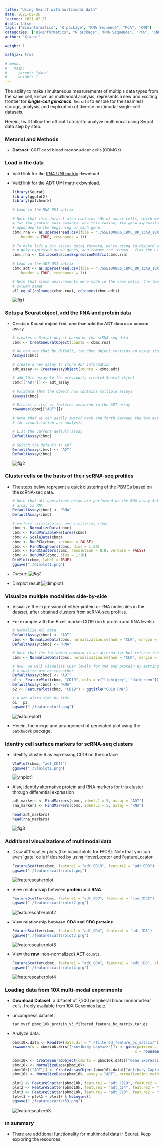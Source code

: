 ```yaml
---
title: "Using Seurat with multimodal data"
date: 2021-02-26
lastmod: 2021-02-27
draft: false
tags: ["Bioinformatics", "R package", "RNA Sequence", "PCA", "KNN"]
categories: ["Bioinformatics", "R package", "RNA Sequence", "PCA", "KNN"]
author: "Xiaoni"

weight: 1

mathjax: true

# menu:
#   main:
#     parent: "docs"
#     weight: 1
---
```


The ability to make simultaneous measurements of multiple data types from the same cell, known as multimodal analysis, represents a new and exciting frontier for ***single-cell genomics***.  `Seurat4` to enable for the seamless storage, analysis, and exploration of diverse multimodal single-cell datasets.


Herein, I will follow the official Tutorial to analyze multimodal using Seurat data step by step.

<!--more-->

### Metarial and Methods

- **Dataset**: 8617 cord blood mononuclear cells (CBMCs)


### Load in the data

- Valid link for the [RNA UMI matrix](https://www.ncbi.nlm.nih.gov/geo/download/?acc=GSE100866&format=file&file=GSE100866%5FCBMC%5F8K%5F13AB%5F10X%2DRNA%5Fumi%2Ecsv%2Egz) download.

- Valid link for the [ADT UMI matrix](https://www.ncbi.nlm.nih.gov/geo/download/?acc=GSE100866&format=file&file=GSE100866%5FCBMC%5F8K%5F13AB%5F10X%2DADT%5Fumi%2Ecsv%2Egz) download.

    ```r
    library(Seurat)
    library(ggplot2)
    library(patchwork)

    # Load in the RNA UMI matrix

    # Note that this dataset also contains ~5% of mouse cells, which we can use as negative controls
    # for the protein measurements. For this reason, the gene expression matrix has HUMAN_ or MOUSE_
    # appended to the beginning of each gene.
    cbmc.rna <- as.sparse(read.csv(file = "./GSE100866_CBMC_8K_13AB_10X-RNA_umi.csv.gz", sep = ",", 
        header = TRUE, row.names = 1))

    # To make life a bit easier going forward, we're going to discard all but the top 100 most
    # highly expressed mouse genes, and remove the 'HUMAN_' from the CITE-seq prefix
    cbmc.rna <- CollapseSpeciesExpressionMatrix(cbmc.rna)

    # Load in the ADT UMI matrix
    cbmc.adt <- as.sparse(read.csv(file = "./GSE100866_CBMC_8K_13AB_10X-ADT_umi.csv.gz", sep = ",", 
        header = TRUE, row.names = 1))

    # Note that since measurements were made in the same cells, the two matrices have identical
    # column names
    all.equal(colnames(cbmc.rna), colnames(cbmc.adt))
    ```

    ![fig1](1.png)

### Setup a Seurat object, add the RNA and protein data

- Create a Seurat object first, and then add the ADT data as a second assay

    ```r
    # creates a Seurat object based on the scRNA-seq data
    cbmc <- CreateSeuratObject(counts = cbmc.rna)

    # We can see that by default, the cbmc object contains an assay storing RNA measurement
    Assays(cbmc)

    # create a new assay to store ADT information
    adt_assay <- CreateAssayObject(counts = cbmc.adt)

    # add this assay to the previously created Seurat object
    cbmc[["ADT"]] <- adt_assay

    # Validate that the object now contains multiple assays
    Assays(cbmc)

    # Extract a list of features measured in the ADT assay
    rownames(cbmc[["ADT"]])

    # Note that we can easily switch back and forth between the two assays to specify the default
    # for visualization and analysis

    # List the current default assay
    DefaultAssay(cbmc)

    # Switch the default to ADT
    DefaultAssay(cbmc) <- "ADT"
    DefaultAssay(cbmc)
    ```

    ![fig2](2.png)

### Cluster cells on the basis of their scRNA-seq profiles

- The steps below represent a quick clustering of the PBMCs based on the scRNA-seq data. 

    ```r
    # Note that all operations below are performed on the RNA assay Set and verify that the default
    # assay is RNA
    DefaultAssay(cbmc) <- "RNA"
    DefaultAssay(cbmc)

    # perform visualization and clustering steps
    cbmc <- NormalizeData(cbmc)
    cbmc <- FindVariableFeatures(cbmc)
    cbmc <- ScaleData(cbmc)
    cbmc <- RunPCA(cbmc, verbose = FALSE)
    cbmc <- FindNeighbors(cbmc, dims = 1:30)
    cbmc <- FindClusters(cbmc, resolution = 0.8, verbose = FALSE)
    cbmc <- RunUMAP(cbmc, dims = 1:30)
    DimPlot(cbmc, label = TRUE)
    ggsave("./dimplot1.png")
    ```

- Output:
  ![fig3](fig3.png)

- Dimplot result
  ![dimplot1](dimplot1.png)

### Visualize multiple modalities side-by-side

- Visualize the expression of either protein or RNA molecules in the dataset, after obtained clusters from scRNA-seq profiles.

- For example with the B cell marker CD19 (both protein and RNA levels).

    ```r
    # Normalize ADT data,
    DefaultAssay(cbmc) <- "ADT"
    cbmc <- NormalizeData(cbmc, normalization.method = "CLR", margin = 2)
    DefaultAssay(cbmc) <- "RNA"

    # Note that the following command is an alternative but returns the same result
    cbmc <- NormalizeData(cbmc, normalization.method = "CLR", margin = 2, assay = "ADT")

    # Now, we will visualize CD14 levels for RNA and protein By setting the default assay, we can
    # visualize one or the other
    DefaultAssay(cbmc) <- "ADT"
    p1 <- FeaturePlot(cbmc, "CD19", cols = c("lightgrey", "darkgreen")) + ggtitle("CD19 protein")
    DefaultAssay(cbmc) <- "RNA"
    p2 <- FeaturePlot(cbmc, "CD19") + ggtitle("CD19 RNA")

    # place plots side-by-side
    p1 | p2
    ggsave("./featureplot1.png")
    ```

    ![featureplot1](featureplot1.png)

- Herein, the merge and arrangement of generated plot using the `patchwork` package.

### Identify cell surface markers for scRNA-seq clusters


- Identify cluster 6 as expressing CD19 on the surface
  
    ```r
    VlnPlot(cbmc, "adt_CD19")
    ggsave("./vlnplot1.png")
    ```

    ![vlnplot1](vlnplot1.png)

- Also, identify alternative protein and RNA markers for this cluster through differential expression

    ```r
    adt_markers <- FindMarkers(cbmc, ident.1 = 5, assay = "ADT")
    rna_markers <- FindMarkers(cbmc, ident.1 = 5, assay = "RNA")

    head(adt_markers)
    head(rna_markers)
    ```

    ![fig3](fig3.png)

### Additional visualizations of multimodal data

- Draw `ADT` scatter plots (like biaxial plots for FACS). Note that you can even 'gate' cells if desired by using HoverLocator and FeatureLocator.

    ```r  
    FeatureScatter(cbmc, feature1 = "adt_CD19", feature2 = "adt_CD3")
    ggsave("./featurescatterplot.png")
    ```

    ![featurescatterplot](featurescatterplot.png)

- View relationship between **protein** and **RNA**.

    ```r
    FeatureScatter(cbmc, feature1 = "adt_CD3", feature2 = "rna_CD3E")
    ggsave("./featurescatterplot2.png")
    ```

    ![featurescatterplot2](featurescatterplot2.png)

- View relationship between **CD4 and CD8 proteins**.

    ```r
    FeatureScatter(cbmc, feature1 = "adt_CD4", feature2 = "adt_CD8")
    ggsave("./featurescatterplot3.png")
    ```

    ![featurescatterplot3](featurescatterplot3.png)

- View the **raw** (non-normalized) ADT `counts`.

    ```r
    FeatureScatter(cbmc, feature1 = "adt_CD4", feature2 = "adt_CD8", slot = "counts")
    ggsave("./featurescatterplot4.png")
    ```

    ![featurescatterplot4](featurescatterplot4.png)

### Loading data from 10X multi-modal experiments

- **Download Dataset**: a dataset of 7,900 peripheral blood mononuclear cells, freely available from 10X Genomics [here](https://cf.10xgenomics.com/samples/cell-exp/3.0.0/pbmc_10k_protein_v3/pbmc_10k_protein_v3_filtered_feature_bc_matrix.tar.gz).

- uncompress dataset.

    ```python
    tar xvzf pbmc_10k_protein_v3_filtered_feature_bc_matrix.tar.gz
    ```

- Analyze data.

    ```r
    pbmc10k.data <- Read10X(data.dir = "./filtered_feature_bc_matrix/")
    rownames(x = pbmc10k.data[["Antibody Capture"]]) <- gsub(pattern = "_[control_]*TotalSeqB", replacement = "", 
                                                            x = rownames(x = pbmc10k.data[["Antibody Capture"]]))

    pbmc10k <- CreateSeuratObject(counts = pbmc10k.data[["Gene Expression"]], min.cells = 3, min.features = 200)
    pbmc10k <- NormalizeData(pbmc10k)
    pbmc10k[["ADT"]] <- CreateAssayObject(pbmc10k.data[["Antibody Capture"]][, colnames(x = pbmc10k)])
    pbmc10k <- NormalizeData(pbmc10k, assay = "ADT", normalization.method = "CLR")

    plot1 <- FeatureScatter(pbmc10k, feature1 = "adt_CD19", feature2 = "adt_CD3", pt.size = 1)
    plot2 <- FeatureScatter(pbmc10k, feature1 = "adt_CD4", feature2 = "adt_CD8a", pt.size = 1)
    plot3 <- FeatureScatter(pbmc10k, feature1 = "adt_CD3", feature2 = "CD3E", pt.size = 1)
    (plot1 + plot2 + plot3) & NoLegend()
    ggsave("./featurescatter53.png")
    ```

    ![featurescatter53](featurescatter53.png)

### In summary

- There are additional functionality for multimodal data in Seurat. Keep exploring the resources.


